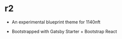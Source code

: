 # r2

- An experimental blueprint theme for 1140nft 

- Bootstrapped with Gatsby Starter + Bootstrap React 
